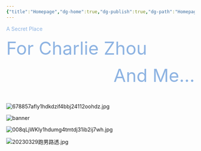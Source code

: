 ```yaml
---
{"title":"Homepage","dg-home":true,"dg-publish":true,"dg-path":"Homepage Fof Digital Garden.md","permalink":"/Homepage Fof Digital Garden/","tags":["gardenEntry"],"dgPassFrontmatter":true,"created":"2023-05-13T22:29:59.622+08:00","updated":"2023-06-30T20:30:46.287+08:00"}
---
```



<div class="title" style="color:#8db3e2">A Secret Place<p><font size="7" color="#8db3e2">For Charlie Zhou </font></p></div>
<div class="title" style="color:#8db3e2"><p><font size="7" color="#8db3e2"> <p align="right">And Me...</p></font></p></div>
<br>

![678857afly1hdkdzif4bbj24112oohdz.jpg](/img/user/Attached/Charlie/678857afly1hdkdzif4bbj24112oohdz.jpg)

![banner](/img/user/Attached/1/9/e/19e61b4b76ff9624db115f38c8c04b4757addbf7edb92eb03f2593fe2452a0c3.jpg)

![008qLjWKly1hdumg4tmtdj31ib2ij7wh.jpg](/img/user/Attached/Charlie/008qLjWKly1hdumg4tmtdj31ib2ij7wh.jpg)

![20230329跑男路透.jpg](/img/user/Attached/Charlie/20230329%E8%B7%91%E7%94%B7%E8%B7%AF%E9%80%8F.jpg)



